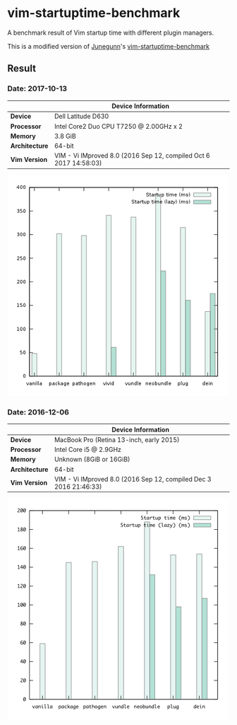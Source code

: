 # vim-startuptime-benchmark

A benchmark result of Vim startup time with different plugin managers.

This is a modified version of [Junegunn](https://github.com/junegunn)'s [vim-startuptime-benchmark](https://github.com/junegunn/vim-startuptime-benchmark)

## Result

### Date: 2017-10-13

|                  | Device Information                                                |
|------------------|-------------------------------------------------------------------|
| **Device**       | Dell Latitude D630                                                |
| **Processor**    | Intel Core2 Duo CPU T7250 @ 2.00GHz x 2                           |
| **Memory**       | 3.8 GiB                                                           |
| **Architecture** | 64-bit                                                            |
| **Vim Version**  | VIM - Vi IMproved 8.0 (2016 Sep 12, compiled Oct 6 2017 14:58:03) |

![Results for 2017-10-13](graphs/2017-10-13.jpg)


### Date: 2016-12-06

|                  | Device Information                                                |
|------------------|-------------------------------------------------------------------|
| **Device**       | MacBook Pro (Retina 13-inch, early 2015)                          |
| **Processor**    | Intel Core i5 @ 2.9GHz                                            |
| **Memory**       | Unknown (8GiB or 16GiB)                                           |
| **Architecture** | 64-bit                                                            |
| **Vim Version**  | VIM - Vi IMproved 8.0 (2016 Sep 12, compiled Dec 3 2016 21:46:33) |

<img src="graphs/2016-12-06.png" width="500"/>
